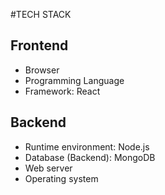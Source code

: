 #TECH STACK

## Frontend
- Browser 
- Programming Language 
- Framework: React

## Backend
- Runtime environment: Node.js
- Database (Backend): MongoDB
- Web server
- Operating system 
